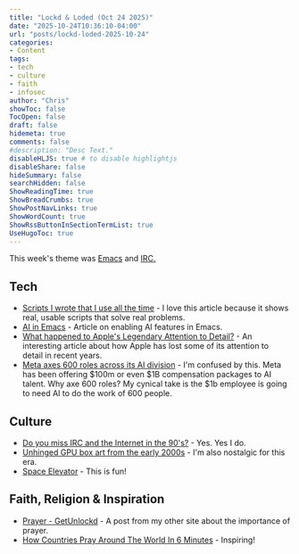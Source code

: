 ```yaml
---
title: "Lockd & Loded (Oct 24 2025)"
date: "2025-10-24T10:36:10-04:00"
url: "posts/lockd-loded-2025-10-24"
categories:
- Content
tags:
- tech
- culture
- faith
- infosec
author: "Chris"
showToc: false
TocOpen: false
draft: false
hidemeta: true
comments: false
#description: "Desc Text."
disableHLJS: true # to disable highlightjs
disableShare: false
hideSummary: false
searchHidden: false
ShowReadingTime: true
ShowBreadCrumbs: true
ShowPostNavLinks: true
ShowWordCount: true
ShowRssButtonInSectionTermList: true
UseHugoToc: true
---
```

This week's theme was [Emacs][3] and [IRC.][2]

## Tech

- [Scripts I wrote that I use all the time][4] - I love this article because it
  shows real, usable scripts that solve real problems.
- [AI in Emacs][5] - Article on enabling AI features in Emacs.
- [What happened to Apple's Legendary Attention to Detail?][6] - An interesting
  article about how Apple has lost some of its attention to detail in recent years.
- [Meta axes 600 roles across its AI division][8] - I'm confused by this. Meta
has been offering $100m or even $1B compensation packages to AI talent. Why axe
600 roles? My cynical take is the $1b employee is going to need AI to do the
work of 600 people.

## Culture

- [Do you miss IRC and the Internet in the 90's?][7] - Yes. Yes I do.
- [Unhinged GPU box art from the early 2000s][9] - I'm also nostalgic for this
era.
- [Space Elevator][10] - This is fun!

## Faith, Religion & Inspiration

- [Prayer - GetUnlockd][1] - A post from my other site about the importance of
prayer.
- [How Countries Pray Around The World In 6 Minutes][11] - Inspiring!

[1]: https://getunlockd.org/prayer/
[2]: https://en.wikipedia.org/wiki/IRC
[3]: https://www.gnu.org/software/emacs/emacs.html
[4]: https://evanhahn.com/scripts-i-wrote-that-i-use-all-the-time/
[5]: https://willschenk.com/labnotes/2024/ai_in_emacs/
[6]: https://blog.johnozbay.com/what-happened-to-apples-attention-to-detail.html
[7]: https://www.reddit.com/r/irc/comments/1iel0rl/do_you_miss_irc_and_internet_in_90s/
[8]: https://news.ycombinator.com/item?id=45671778
[9]: https://www.xda-developers.com/absolutely-unhinged-gpu-box-art-from-the-early-2000s/
[10]: https://neal.fun/space-elevator/
[11]: https://www.youtube.com/watch?v=UIRa3HstXLE
